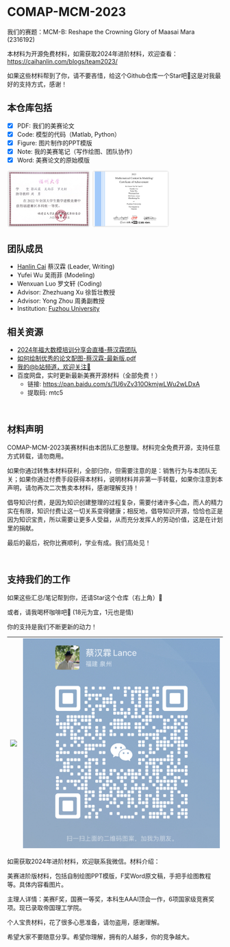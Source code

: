 # COMAP-MCM-2023

我们的赛题：MCM-B: Reshape the Crowning Glory of Maasai Mara (2316192)

本材料为开源免费材料，如需获取2024年进阶材料，欢迎查看：https://caihanlin.com/blogs/team2023/

如果这些材料帮到了你，请不要吝惜，给这个Github仓库一个Star吧🥳这是对我最好的支持方式，感谢！

## 本仓库包括

- [x] PDF: 我们的美赛论文
- [x] Code: 模型的代码（Matlab, Python）
- [x] Figure: 图片制作的PPT模版
- [x] Note: 我的美赛笔记（写作绘图、团队协作）
- [x] Word: 美赛论文的原始模版

<div class="second">
<img src = "Figure/prize/CUMCM-2022.png" width = 38.5%>
<img src = "Figure/prize/IMCM-2023.png" width = 36.0%>
</div>

## 团队成员

- [Hanlin Cai](https://caihanlin.com/) 蔡汉霖 (Leader, Writing)
- Yufei Wu 吴雨菲 (Modeling)
- Wenxuan Luo 罗文轩 (Coding)
- Advisor: Zhezhuang Xu 徐哲壮教授
- Advisor: Yong Zhou 周勇副教授
- Institution: [Fuzhou University](https://www.fzu.edu.cn/)

## 相关资源

- [2024年福大数模培训分享会直播-蔡汉霖团队](https://meeting.tencent.com/user-center/shared-record-info?id=6a5b1dea-3b04-45eb-889b-8c2d347215af&from=3)
- [如何绘制优秀的论文配图-蔡汉霖-最新版.pdf](https://caihanlin.com/mypaper/modeling/figure.pdf)
- [我的@b站频道，欢迎关注🥳](https://space.bilibili.com/594030035)
- 百度网盘，实时更新最新美赛开源材料（全部免费！）
  - 链接: https://pan.baidu.com/s/1U6vZv310OkmjwLWu2wLDxA
  - 提取码: mtc5


<br>

## 材料声明

COMAP-MCM-2023美赛材料由本团队汇总整理。材料完全免费开源，支持任意方式转载，请勿商用。

如果你通过转售本材料获利，全部归你，但需要注意的是：销售行为与本团队无关；如果你通过付费手段获得本材料，说明材料并非第一手转载，如果你注意到本声明，请勿再次二次售卖本材料，感谢理解支持！

倡导知识付费，是因为知识创建整理的过程复杂，需要付诸许多心血，而人的精力实在有限，知识付费让这一切关系变得健康；相反地，倡导知识开源，恰恰也正是因为知识宝贵，所以需要让更多人受益，从而充分发挥人的劳动价值，这是在计划里的捐献。

最后的最后，祝你比赛顺利，学业有成。我们高处见！

<br>

## 支持我们的工作

如果这些汇总/笔记帮到你，还请Star这个仓库（右上角）🌟

或者，请我喝杯咖啡吧🥰 (18元为宜，1元也是情)

你的支持是我们不断更新的动力！

| <img src = "https://s2.loli.net/2022/09/30/LoZAKE2rfN965k4.jpg"> | <img src="Figure/prize/me.png" alt="me" style="zoom:85%;" /> |
| ------------------------------------------------------------ | ------------------------------------------------------------ |

如需获取2024年进阶材料，欢迎联系我微信。材料介绍：

美赛进阶版材料，包括自制绘图PPT模版，F奖Word原文稿，手把手绘图教程等。具体内容看图片。

主理人详情：美赛F奖，国赛一等奖，本科生AAAI顶会一作，6项国家级竞赛奖项。现已录取帝国理工学院。

个人宝贵材料，花了很多心思准备，请勿盗用，感谢理解。

希望大家不要随意分享。希望你理解，拥有的人越多，你的竞争越大。
